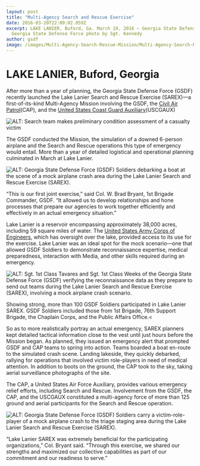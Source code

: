```yaml
---
layout: post
title: "Multi-Agency Search and Rescue Exercise"
date: 2016-03-20T22:09:02.059Z
excerpt: LAKE LANIER, Buford, Ga. March 19, 2016 – Georgia State Defense Force (GSDF) Soldiers debarking a boat at the scene of a mock airplane crash area during the Lake Lanier Search and Rescue Exercise (SAREX). The GSDF, Civil Air Patrol, and United States Coast Guard Auxiliary participated in this Multi-Agency Search and Rescue Mission. 
  Georgia State Defense Force photo by Sgt. Kennedy
author: gsdf
image: /images/Multi-Agency-Search-Rescue-Mission/Multi-Agency-Search-Rescue-Mission-19MAR16-Lake-Lanier.jpg
---
```


# LAKE LANIER, Buford, Georgia


After more than a year of planning, the Georgia State Defense Force (GSDF) recently launched the Lake Lanier Search and Rescue Exercise (SAREX)—a first-of-its-kind Multi-Agency Mission involving the GSDF, the [Civil Air Patrol](http://www.gocivilairpatrol.com)(CAP), and the [United States Coast Guard Auxiliary](http://www.cgaux.org)(USCGAUX)


![ALT: Search team makes preliminary condition assessment of a casualty victim](/images/Multi-Agency-Search-Rescue-Mission/Multi-Agency-Search-Rescue-Mission-GSDF-19-MAR-2016.jpg "Title: Search team makes preliminary condition assessment of a casualty victim | Georgia State Defense Force photo by Pfc. Alexander Davidson")

The GSDF conducted the Mission, the simulation of a downed 6-person airplane and the Search and Rescue operations this type of emergency would entail. More than a year of detailed logistical and operational planning culminated in March at Lake Lanier.

![ALT: Georgia State Defense Force (GSDF) Soldiers debarking a boat at the scene of a mock airplane crash area during the Lake Lanier Search and Rescue Exercise (SAREX).](/images/Multi-Agency-Search-Rescue-MissionMulti-Agency-Search-Rescue-Mission-19MAR16-Lake-Lanier.jpg "Title: ")


“This is our first joint exercise,” said Col. W. Brad Bryant, 1st Brigade Commander, GSDF. “It allowed us to develop relationships and hone processes that prepare our agencies to work together efficiently and effectively in an actual emergency situation.”

Lake Lanier is a reservoir encompassing approximately 38,000 acres, including 59 square miles of water. The [United States Army Corps of Engineers](http://www.usace.army.mil), which has oversight over the lake, provided access to its use for the exercise. Lake Lanier was an ideal spot for the mock scenario—one that allowed GSDF Soldiers to demonstrate reconnaissance expertise, medical preparedness, interaction with Media, and other skills required during an emergency.

![ALT: Sgt. 1st Class Tavares and Sgt. 1st Class Weeks of the Georgia State Defense Force (GSDF) verifying the reconnaissance data as they prepare to send out teams during the Lake Lanier Search and Rescue Exercise (SAREX), involving a mock airplane crash scenario. ](/images/Multi-Agency-Search-Rescue-Mission/Prepare-to-Deploy-Search-Teams1.jpg "LAKE LANIER, Buford, Ga. March 19, 2016 – Sgt. 1st Class Tavares and Sgt. 1st Class Weeks of the Georgia State Defense Force (GSDF) verifying the reconnaissance data as they prepare to send out teams during the Lake Lanier Search and Rescue Exercise (SAREX), involving a mock airplane crash scenario. The GSDF, Civil Air Patrol, and United States Coast Guard Auxiliary participated in this Multi-Agency Search and Rescue Mission. | Georgia State Defense Force photo by Pfc. Davidson")

Showing strong, more than 100 GSDF Soldiers participated in Lake Lanier SAREX. GSDF Soldiers included those from 1st Brigade, 76th Support Brigade, the Chaplain Corps, and the Public Affairs Office.<

So as to more realistically portray an actual emergency, SAREX planners kept detailed tactical information close to the vest until just hours before the Mission began. As planned, they issued an emergency alert that prompted GSDF and CAP teams to spring into action. Teams boarded a boat en-route to the simulated crash scene. Landing lakeside, they quickly debarked, rallying for operations that involved victim role-players in need of medical attention. In addition to boots on the ground, the CAP took to the sky, taking aerial surveillance photographs of the site.

The CAP, a United States Air Force Auxiliary, provides various emergency relief efforts, including Search and Rescue. Involvement from the GSDF, the CAP, and the USCGAUX constituted a multi-agency force of more than 125 ground and aerial participants for the Search and Rescue operation.


![ALT: Georgia State Defense Force (GSDF) Soldiers carry a victim-role-player of a mock airplane crash to the triage staging area during the Lake Lanier Search and Rescue Exercise (SAREX).](/images/Multi-Agency-Search-Rescue-Mission/carrying-an-injured.jpg "Title: LAKE LANIER, Buford, Ga. March 19, 2016 – Georgia State Defense Force (GSDF) Soldiers carry a victim-role-player of a mock airplane crash to the triage staging area during the Lake Lanier Search and Rescue Exercise (SAREX). The GSDF, Civil Air Patrol, and United States Coast Guard Auxiliary participated in the Multi-Agency Search and Rescue Mission. | Georgia State Defense Force photo by Pfc. Davidson")



“Lake Lanier SAREX was extremely beneficial for the participating organizations,” Col. Bryant said. “Through this exercise, we shared our strengths and maximized our collective capabilities as part of our commitment and our readiness to serve.”
